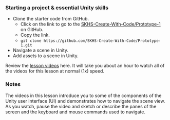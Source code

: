 [lesson]: <https://learn.unity.com/tutorial/set-up-your-first-project-in-unity?courseId=5cf96c41edbc2a2ca6e8810f&projectId=5caccdfbedbc2a3cef0efe63>
[slides]: <>
[template]: <>
[prototype]: <https://github.com/SKHS-Create-With-Code/Prototype-1.git>

### Starting a project & essential Unity skills
* Clone the starter code from GitHub.
  - Click on the link to go to the [SKHS-Create-With-Code/Prototype-1][prototype] on GitHub.
  - Copy the link.
  - ```git clone https://github.com/SKHS-Create-With-Code/Prototype-1.git```
* Navigate a scene in Unity.
* Add assets to a scene in Unity.

Review the [lesson videos][lesson] here. It will take you about an hour to watch all of the videos for this lesson at normal (1x) speed.

### Notes

The videos in this lesson introduce you to some of the components of the Unity user interface (UI) and demonstrates how to navigate the scene view. As you watch, pause the video and sketch or describe the panes of the screen and the keyboard and mouse commands used to navigate.
